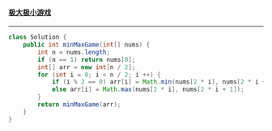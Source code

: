 #### <a href="https://leetcode.cn/problems/min-max-game/">极大极小游戏</a>

-------------

```java
class Solution {
    public int minMaxGame(int[] nums) {
        int n = nums.length;
        if (n == 1) return nums[0];
        int[] arr = new int[n / 2];
        for (int i = 0; i < n / 2; i ++) {
            if (i % 2 == 0) arr[i] = Math.min(nums[2 * i], nums[2 * i + 1]);
            else arr[i] = Math.max(nums[2 * i], nums[2 * i + 1]);
        }
        return minMaxGame(arr);
    }
}
```

